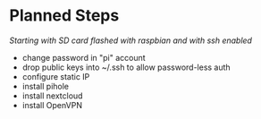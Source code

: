 # Planned Steps

*Starting with SD card flashed with raspbian and with ssh enabled*

* change password in "pi" account
* drop public keys into ~/.ssh to allow password-less auth
* configure static IP
* install pihole
* install nextcloud
* install OpenVPN
